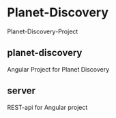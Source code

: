 # Planet-Discovery
Planet-Discovery-Project

## planet-discovery
Angular Project for Planet Discovery

## server
REST-api for Angular project